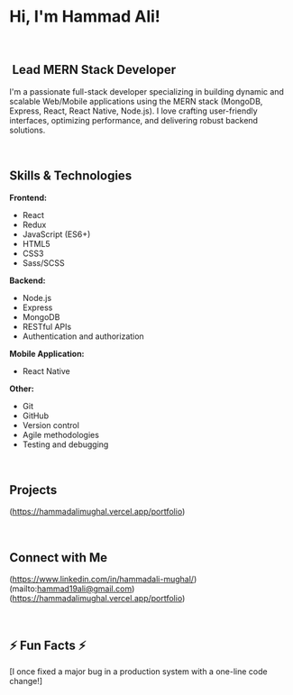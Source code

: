 #  Hi, I'm Hammad Ali! 

<br>

## ️ Lead MERN Stack Developer ️

I'm a passionate full-stack developer specializing in building dynamic and scalable Web/Mobile applications using the MERN stack (MongoDB, Express, React, React Native, Node.js). I love crafting user-friendly interfaces, optimizing performance, and delivering robust backend solutions.

<br>

##  Skills & Technologies 

**Frontend:**
- React
- Redux
- JavaScript (ES6+)
- HTML5
- CSS3
- Sass/SCSS

**Backend:**
- Node.js
- Express
- MongoDB
- RESTful APIs
- Authentication and authorization

**Mobile Application:**
- React Native

**Other:**
- Git
- GitHub
- Version control
- Agile methodologies
- Testing and debugging

<br>

##  Projects 

(https://hammadalimughal.vercel.app/portfolio)

<br>

##  Connect with Me 

(https://www.linkedin.com/in/hammadali-mughal/)
(mailto:hammad19ali@gmail.com)
(https://hammadalimughal.vercel.app/portfolio)

<br>

## ⚡ Fun Facts ⚡

[I once fixed a major bug in a production system with a one-line code change!]
